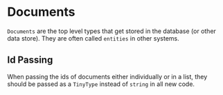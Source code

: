 # Documents
`Documents` are the top level types that get stored in the database (or other data store). They are often called `entities` in other systems.

## Id Passing

When passing the ids of documents either individually or in a list, they should be passed as a `TinyType` instead of `string` in all new code. 